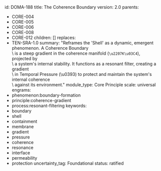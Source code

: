 id: DOMA-188
title: The Coherence Boundary
version: 2.0
parents:
- CORE-004
- CORE-005
- CORE-006
- CORE-008
- CORE-012
children: []
replaces:
- TEN-SRA-1.0
summary: "Reframes the 'Shell' as a dynamic, emergent phenomenon. A Coherence Boundary\
  \ is a steep gradient in the coherence manifold (`\u2207K\u03C4`), projected by\
  \ a system's internal stability. It functions as a resonant filter, creating a gradient\
  \ in Temporal Pressure (\u0393) to protect and maintain the system's internal coherence\
  \ against its environment."
module_type: Core Principle
scale: universal
engrams:
- phenomenon:boundary-formation
- principle:coherence-gradient
- process:resonant-filtering
keywords:
- boundary
- shell
- containment
- membrane
- gradient
- pressure
- coherence
- resonance
- interface
- permeability
- protection
uncertainty_tag: Foundational
status: ratified